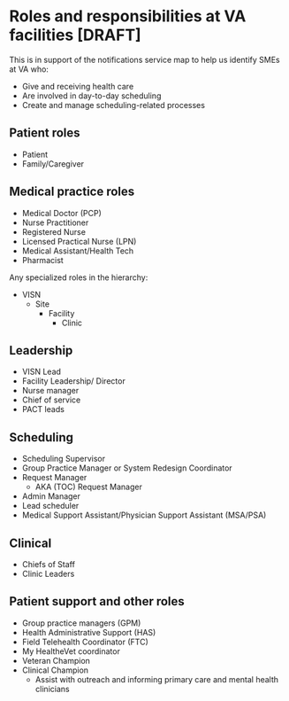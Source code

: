 # Roles and responsibilities at VA facilities [DRAFT]

This is in support of the notifications service map to help us identify SMEs at VA who:

-   Give and receiving health care
-   Are involved in day-to-day scheduling
-   Create and manage scheduling-related processes

## Patient roles

* Patient
* Family/Caregiver

## Medical practice roles

* Medical Doctor (PCP)
* Nurse Practitioner
* Registered Nurse
* Licensed Practical Nurse (LPN)
* Medical Assistant/Health Tech
* Pharmacist


Any specialized roles in the hierarchy: 

-   VISN
    -   Site
        -   Facility
            -   Clinic

## Leadership

* VISN Lead
* Facility Leadership/ Director
* Nurse manager
* Chief of service
* PACT leads

## Scheduling

* Scheduling Supervisor
* Group Practice Manager or System Redesign Coordinator 
* Request Manager
    * AKA (TOC) Request Manager
* Admin Manager
* Lead scheduler
* Medical Support Assistant/Physician Support Assistant (MSA/PSA)

## Clinical

* Chiefs of Staff
* Clinic Leaders

## Patient support and other roles

* Group practice managers (GPM)
* Health Administrative Support (HAS)
* Field Telehealth Coordinator (FTC) 
* My HealtheVet coordinator
* Veteran Champion
* Clinical Champion
    *  Assist with outreach and informing primary care and mental health clinicians 
 







